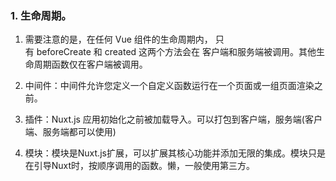### 1. 生命周期。
1. 需要注意的是，在任何 Vue 组件的生命周期内， 只有 beforeCreate 和 created 这两个方法会在 客户端和服务端被调用。其他生命周期函数仅在客户端被调用。

2. 中间件：中间件允许您定义一个自定义函数运行在一个页面或一组页面渲染之前。

3. 插件：Nuxt.js 应用初始化之前被加载导入。可以打包到客户端，服务端(客户端、服务端都可以使用)
4. 模块：模块是Nuxt.js扩展，可以扩展其核心功能并添加无限的集成。模块只是在引导Nuxt时，按顺序调用的函数。懒，一般使用第三方。
